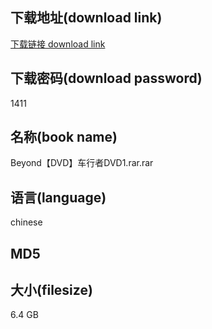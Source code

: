 ## 下载地址(download link)
[下载链接 download link](https://tutu365.netlify.app/?s=Beyond%E3%80%90DVD%E3%80%91%E8%BD%A6%E8%A1%8C%E8%80%85DVD1.rar)

## 下载密码(download password)
1411

## 名称(book name)
Beyond【DVD】车行者DVD1.rar.rar

## 语言(language)
chinese

## MD5


## 大小(filesize)
6.4 GB
